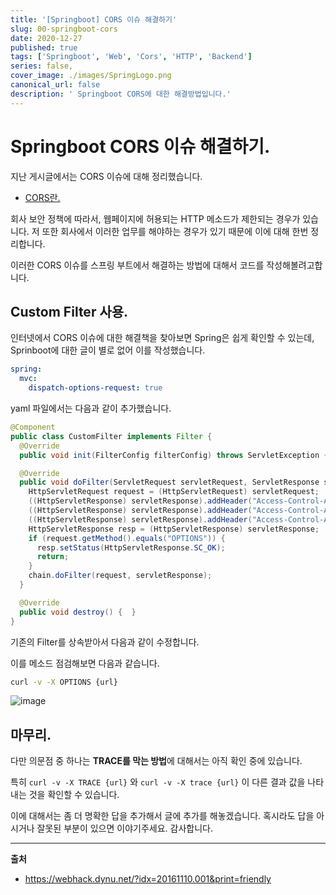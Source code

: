 ```yaml
---
title: '[Springboot] CORS 이슈 해결하기'
slug: 00-springboot-cors
date: 2020-12-27
published: true
tags: ['Springboot', 'Web', 'Cors', 'HTTP', 'Backend']
series: false,
cover_image: ./images/SpringLogo.png
canonical_url: false
description: ' Springboot CORS에 대한 해결방법입니다.'
---
```


# Springboot CORS 이슈 해결하기.

지난 게시글에서는 CORS 이슈에 대해 정리했습니다.

- [CORS란.](https://../00-web-cors/)

회사 보안 정책에 따라서, 웹페이지에 허용되는 HTTP 메소드가 제한되는 경우가 있습니다. 저 또한 회사에서 이러한 업무를 해야하는 경우가 있기 때문에 이에 대해 한번 정리합니다.

이러한 CORS 이슈를 스프링 부트에서 해결하는 방법에 대해서 코드를 작성해볼려고합니다.

## Custom Filter 사용.

인터넷에서 CORS 이슈에 대한 해결책을 찾아보면 Spring은 쉽게 확인할 수 있는데, Sprinboot에 대한 글이 별로 없어 이를 작성했습니다.

```yaml
spring:
  mvc:
    dispatch-options-request: true
```

yaml 파일에서는 다음과 같이 추가했습니다.

```java
@Component
public class CustomFilter implements Filter {
  @Override
  public void init(FilterConfig filterConfig) throws ServletException {   }

  @Override
  public void doFilter(ServletRequest servletRequest, ServletResponse servletResponse, FilterChain chain) throws IOException, ServletException {
    HttpServletRequest request = (HttpServletRequest) servletRequest;
    ((HttpServletResponse) servletResponse).addHeader("Access-Control-Allow-Origin", "*");
    ((HttpServletResponse) servletResponse).addHeader("Access-Control-Allow-Methods","GET, OPTIONS, HEAD, POST");
    ((HttpServletResponse) servletResponse).addHeader("Access-Control-Allow-Headers","Origin, X-Requested-With, Content-Type, Accept");
    HttpServletResponse resp = (HttpServletResponse) servletResponse;
    if (request.getMethod().equals("OPTIONS")) {
      resp.setStatus(HttpServletResponse.SC_OK);
      return;
    }
    chain.doFilter(request, servletResponse);
  }

  @Override
  public void destroy() {  }
}
```

기존의 Filter를 상속받아서 다음과 같이 수정합니다.

이를 메소드 점검해보면 다음과 같습니다.

```sh
curl -v -X OPTIONS {url}
```

![image](https://user-images.githubusercontent.com/42582516/103171817-7cbb3200-4892-11eb-9a4a-d1125fc46506.png)

## 마무리.

다만 의문점 중 하나는 **TRACE를 막는 방법**에 대해서는 아직 확인 중에 있습니다.

특히 `curl -v -X TRACE {url}` 와 `curl -v -X trace {url}` 이 다른 결과 값을 나타내는 것을 확인할 수 있습니다.

이에 대해서는 좀 더 명확한 답을 추가해서 글에 추가를 해놓겠습니다. 혹시라도 답을 아시거나 잘못된 부분이 있으면 이야기주세요. 감사합니다.

---

**출처**

- https://webhack.dynu.net/?idx=20161110.001&print=friendly
